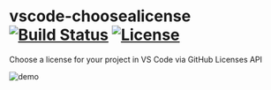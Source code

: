 # vscode-choosealicense [![Build Status](https://img.shields.io/travis/ultram4rine/vscode-choosealicense?style=flat-square)](https://travis-ci.org/ultram4rine/vscode-choosealicense) [![License](https://img.shields.io/github/license/ultram4rine/vscode-choosealicense?style=flat-square)](https://github.com/ultram4rine/vscode-choosealicense/blob/master/LICENSE)

Choose a license for your project in VS Code via GitHub Licenses API

![demo](https://raw.githubusercontent.com/ultram4rine/vscode-choosealicense/master/images/screenshot.gif)
